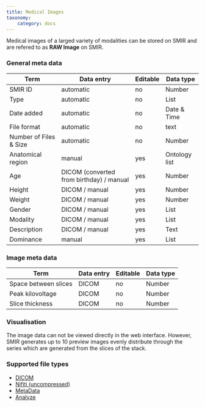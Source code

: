```yaml
---
title: Medical Images
taxonomy:
    category: docs
---
```




Medical images of a larged variety of modalities can be stored on SMIR and are refered to as **RAW Image** on SMIR.

### General meta data

| Term                   | Data entry                               | Editable | Data type     |
| ---------------------- | ---------------------------------------- | -------- | ------------- |
| SMIR ID                | automatic                                | no       | Number        |
| Type                   | automatic                                | no       | List          |
| Date added             | automatic                                | no       | Date & Time   |
| File format				 |automatic	 | no | text |
| Number of Files & Size | automatic                                | no       | Number        |
| Anatomical region      | manual                                   | yes      | Ontology list |
| Age                    | DICOM (converted from birthday) / manual | yes      | Number        |
| Height                 | DICOM / manual                           | yes      | Number        |
| Weight                 | DICOM / manual                           | yes      | Number        |
| Gender                 | DICOM / manual                           | yes      | List          |
| Modality               | DICOM / manual                           | yes      | List          |
| Description            | DICOM / manual                           | yes      | Text          |
| Dominance              | manual                                   | yes      | List          |


### Image meta data

| Term                 | Data entry | Editable | Data type |
| -------------------- | ---------- | -------- | --------- |
| Space between slices | DICOM      | no       | Number    |
| Peak kilovoltage     | DICOM      | no       | Number    |
| Slice thickness      | DICOM      | no       | Number    |

### Visualisation

The image data can not be viewed directly in the web interface. However, SMIR generates up to 10 preview images evenly distribute through the series which are generated from the slices of the stack. 

### Supported file types

- [DICOM](https://docs.smir.ch/basics/supported%20standards/dicom.html)
- [Nifiti (uncompressed)](https://docs.smir.ch/basics/supported%20standards/nifti.html)
- [MetaData](https://docs.smir.ch/basics/supported%20standards/metaimage.html)
- [Analyze](https://docs.smir.ch/basics/supported%20standards/analyze.html)



